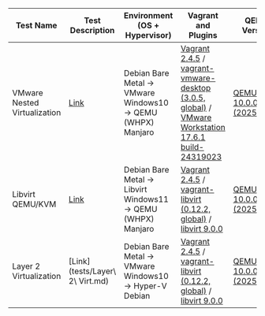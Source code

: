 | Test Name               | Test Description                                                                                                                                                                                                                                                                                           | Environment (OS + Hypervisor)                                                                                     | Vagrant and Plugins                                                                                             | QEMU Version               | Date        |
|-------------------------|---------------------------------------------------------------------------------------------------------------------------------------------------------------------------------------------------------------------------------------------------------------------------------------------------------|-----------------------------------------------------------------------------------------------------|---------------------------------------------------------------------------------------------------------------|---------------------------|--------------|
| VMware Nested Virtualization      | [Link](/tests/vmware.md) | Debian Bare Metal → VMware Windows10 → QEMU (WHPX) Manjaro | [Vagrant 2.4.5](https://developer.hashicorp.com/vagrant/install) / [vagrant-vmware-desktop (3.0.5, global)](https://developer.hashicorp.com/vagrant/install/vmware) / [VMware Workstation 17.6.1 build-24319023](https://www.fileeagle.com/software/download/20176/209276) | [QEMU 10.0.0 (20250422)](https://qemu.weilnetz.de/w64/qemu-w64-setup-20250422.exe)     | 28.04.2025   |
| Libvirt QEMU/KVM        | [Link](tests/libvirt.md) | Debian Bare Metal → Libvirt Windows11 → QEMU (WHPX) Manjaro | [Vagrant 2.4.5](https://developer.hashicorp.com/vagrant/install) / [vagrant-libvirt (0.12.2, global)](https://vagrant-libvirt.github.io/vagrant-libvirt/installation.html) / [libvirt 9.0.0](https://nsrc.org/workshops/templates-old/brian/foo/ex-debian-kvm-libvirt.md.html#toc3.1)               | [QEMU 10.0.0 (20250422)](https://qemu.weilnetz.de/w64/qemu-w64-setup-20250422.exe)     | 28.04.2025   |
| Layer 2 Virtualization   | [Link](tests/Layer\ 2\ Virt.md)   | Debian Bare Metal → VMware Windows10 → Hyper-V Debian | [Vagrant 2.4.5](https://developer.hashicorp.com/vagrant/install) / [vagrant-libvirt (0.12.2, global)](https://vagrant-libvirt.github.io/vagrant-libvirt/installation.html) / [libvirt 9.0.0](https://nsrc.org/workshops/templates-old/brian/foo/ex-debian-kvm-libvirt.md.html#toc3.1)            | [QEMU 10.0.0 (20250422)](https://qemu.weilnetz.de/w64/qemu-w64-setup-20250422.exe)     | 28.04.2025   |
